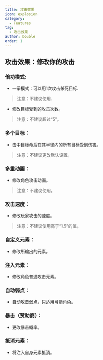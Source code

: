 ```yaml
---
title: 攻击效果
icon: explosion
category:
  - Features
tag:
  - 攻击效果
author: Double
order: 1
---
```


## 攻击效果：修改你的攻击

### 倍功模式:
- 一拳模式：可以用1次攻击杀死目标.
> 注意：不建议使用.
- 修改目标受到的攻击次数。
>注意：不建议超过“5”。
### 多个目标：
- 击中目标命后在其半径内的所有目标受到伤害。
>注意：不建议更改默认设置。
### 多重动画：
- 修改角色攻击动画。
>注意：不建议使用。
### 攻击速度：
- 修改玩家攻击的速度。
>注意：不建议使用高于“1.5”的值。
### 自定义元素：
- 修改所输出的元素。
### 注入元素：
- 修改角色普通攻击元素。
### 自动弱点：
- 自动攻击弱点，只适用弓箭角色。
### 暴击（赞助商）：
- 更改暴击概率。
### 抵消元素：
- 将注入自身元素抵消。

